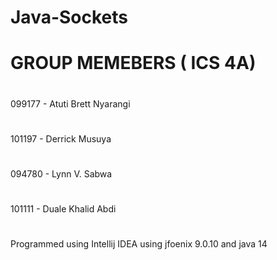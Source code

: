 # Java-Sockets
# GROUP MEMEBERS ( ICS 4A)
#
099177 - Atuti Brett Nyarangi
# 
101197 - Derrick Musuya
# 
094780 - Lynn V. Sabwa
# 
101111 - Duale Khalid Abdi
#

Programmed using Intellij IDEA using jfoenix 9.0.10 and java 14
